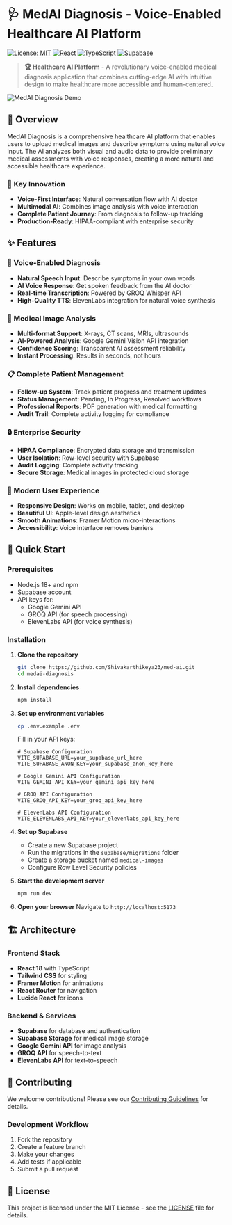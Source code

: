 # 🩺 MedAI Diagnosis - Voice-Enabled Healthcare AI Platform

[![License: MIT](https://img.shields.io/badge/License-MIT-yellow.svg)](https://opensource.org/licenses/MIT)
[![React](https://img.shields.io/badge/React-18.3.1-blue.svg)](https://reactjs.org/)
[![TypeScript](https://img.shields.io/badge/TypeScript-5.5.3-blue.svg)](https://www.typescriptlang.org/)
[![Supabase](https://img.shields.io/badge/Supabase-Latest-green.svg)](https://supabase.com/)

> **🏆 Healthcare AI Platform** - A revolutionary voice-enabled medical diagnosis application that combines cutting-edge AI with intuitive design to make healthcare more accessible and human-centered.

![MedAI Diagnosis Demo](https://images.unsplash.com/photo-1559757148-5c350d0d3c56?w=1200&h=600&fit=crop&crop=center)

## 🌟 Overview

MedAI Diagnosis is a comprehensive healthcare AI platform that enables users to upload medical images and describe symptoms using natural voice input. The AI analyzes both visual and audio data to provide preliminary medical assessments with voice responses, creating a more natural and accessible healthcare experience.

### 🎯 Key Innovation
- **Voice-First Interface**: Natural conversation flow with AI doctor
- **Multimodal AI**: Combines image analysis with voice interaction
- **Complete Patient Journey**: From diagnosis to follow-up tracking
- **Production-Ready**: HIPAA-compliant with enterprise security

## ✨ Features

### 🎤 Voice-Enabled Diagnosis
- **Natural Speech Input**: Describe symptoms in your own words
- **AI Voice Response**: Get spoken feedback from the AI doctor
- **Real-time Transcription**: Powered by GROQ Whisper API
- **High-Quality TTS**: ElevenLabs integration for natural voice synthesis

### 📸 Medical Image Analysis
- **Multi-format Support**: X-rays, CT scans, MRIs, ultrasounds
- **AI-Powered Analysis**: Google Gemini Vision API integration
- **Confidence Scoring**: Transparent AI assessment reliability
- **Instant Processing**: Results in seconds, not hours

### 📋 Complete Patient Management
- **Follow-up System**: Track patient progress and treatment updates
- **Status Management**: Pending, In Progress, Resolved workflows
- **Professional Reports**: PDF generation with medical formatting
- **Audit Trail**: Complete activity logging for compliance

### 🔒 Enterprise Security
- **HIPAA Compliance**: Encrypted data storage and transmission
- **User Isolation**: Row-level security with Supabase
- **Audit Logging**: Complete activity tracking
- **Secure Storage**: Medical images in protected cloud storage

### 📱 Modern User Experience
- **Responsive Design**: Works on mobile, tablet, and desktop
- **Beautiful UI**: Apple-level design aesthetics
- **Smooth Animations**: Framer Motion micro-interactions
- **Accessibility**: Voice interface removes barriers

## 🚀 Quick Start

### Prerequisites
- Node.js 18+ and npm
- Supabase account
- API keys for:
  - Google Gemini API
  - GROQ API (for speech processing)
  - ElevenLabs API (for voice synthesis)

### Installation

1. **Clone the repository**
   ```bash
   git clone https://github.com/Shivakarthikeya23/med-ai.git
   cd medai-diagnosis
   ```

2. **Install dependencies**
   ```bash
   npm install
   ```

3. **Set up environment variables**
   ```bash
   cp .env.example .env
   ```
   
   Fill in your API keys:
   ```env
   # Supabase Configuration
   VITE_SUPABASE_URL=your_supabase_url_here
   VITE_SUPABASE_ANON_KEY=your_supabase_anon_key_here

   # Google Gemini API Configuration
   VITE_GEMINI_API_KEY=your_gemini_api_key_here

   # GROQ API Configuration
   VITE_GROQ_API_KEY=your_groq_api_key_here

   # ElevenLabs API Configuration
   VITE_ELEVENLABS_API_KEY=your_elevenlabs_api_key_here
   ```

4. **Set up Supabase**
   - Create a new Supabase project
   - Run the migrations in the `supabase/migrations` folder
   - Create a storage bucket named `medical-images`
   - Configure Row Level Security policies

5. **Start the development server**
   ```bash
   npm run dev
   ```

6. **Open your browser**
   Navigate to `http://localhost:5173`

## 🏗️ Architecture

### Frontend Stack
- **React 18** with TypeScript
- **Tailwind CSS** for styling
- **Framer Motion** for animations
- **React Router** for navigation
- **Lucide React** for icons

### Backend & Services
- **Supabase** for database and authentication
- **Supabase Storage** for medical image storage
- **Google Gemini API** for image analysis
- **GROQ API** for speech-to-text
- **ElevenLabs API** for text-to-speech

## 🤝 Contributing

We welcome contributions! Please see our [Contributing Guidelines](CONTRIBUTING.md) for details.

### Development Workflow
1. Fork the repository
2. Create a feature branch
3. Make your changes
4. Add tests if applicable
5. Submit a pull request

## 📄 License

This project is licensed under the MIT License - see the [LICENSE](LICENSE) file for details.

